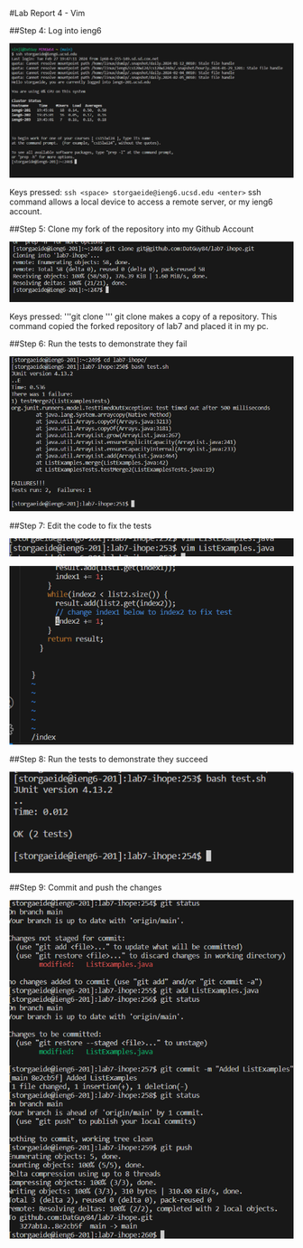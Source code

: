 #Lab Report 4 - Vim

##Step 4: Log into ieng6

![Image](https://github.com/DatGuy84/git-lab7/blob/main/ssh%20ieng6.png?raw=true)

Keys pressed: ```ssh <space> storgaeide@ieng6.ucsd.edu <enter>``` ssh command allows
a local device to access a remote server, or my ieng6 account.

##Step 5: Clone my fork of the repository into my Github Account

![Image](https://github.com/DatGuy84/git-lab7/blob/main/cloning%20fork.png?raw=true)

Keys pressed: '''git <space> clone <space> <Ctrl-C> <Ctrl-V>''' git clone makes a copy
of a repository.  This command copied the forked repository of lab7 and placed it in 
my pc.

##Step 6: Run the tests to demonstrate they fail

![Image](https://github.com/DatGuy84/git-lab7/blob/main/cd%20to%20bash%20test.png?raw=true)



##Step 7: Edit the code to fix the tests

![Image](https://github.com/DatGuy84/git-lab7/blob/main/vim%20ListExamples.png?raw=true)

![Image](https://github.com/DatGuy84/git-lab7/blob/main/index%20changed.png?raw=true)

##Step 8: Run the tests to demonstrate they succeed

![Image](https://github.com/DatGuy84/git-lab7/blob/main/Bash%20Success.png?raw=true)

##Step 9: Commit and push the changes

![Image](https://github.com/DatGuy84/git-lab7/blob/main/git%20push.png?raw=true)
